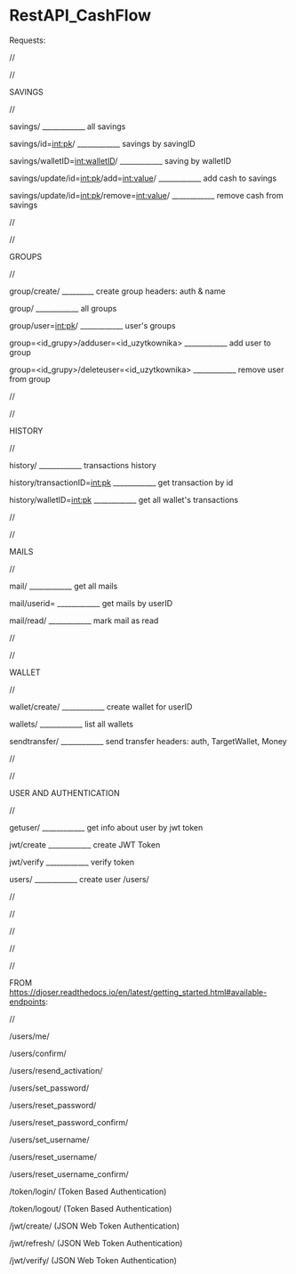 # RestAPI_CashFlow
Requests:

//

//

SAVINGS
 
//


savings/                                                          ____________ all savings

savings/id=<int:pk>/                                              ____________ savings by savingID

savings/walletID=<int:walletID>/                                  ____________ saving by walletID

savings/update/id=<int:pk>/add=<int:value>/                       ____________ add cash to savings

savings/update/id=<int:pk>/remove=<int:value>/                    ____________ remove cash from savings

//

//

GROUPS

//

group/create/ _________ create group headers: auth & name

group/																														____________ all groups

group/user=<int:pk>/																							____________ user's groups

group=<id_grupy>/adduser=<id_uzytkownika>													____________ add user to group

group=<id_grupy>/deleteuser=<id_uzytkownika>											____________ remove user from group

//

//

HISTORY

//

history/																													____________ transactions history

history/transactionID=<int:pk>																		____________ get transaction by id

history/walletID=<int:pk>																					____________ get all wallet's transactions

//

//

MAILS

//

mail/																													____________ get all mails

mail/userid=<odbiorcaID>																			____________ get mails by userID

mail/read/<pk>																								____________ mark mail as read

//

//

WALLET

//

wallet/create/   ____________ create wallet for userID

wallets/ ____________ list all wallets

sendtransfer/  ____________ send transfer  headers: auth, TargetWallet, Money

//


//

USER AND AUTHENTICATION

//

getuser/																													____________ get info about user by jwt token

jwt/create																												____________ create JWT Token

jwt/verify																												____________ verify token

users/																														____________ create user
/users/


//

//

//

//

//

FROM https://djoser.readthedocs.io/en/latest/getting_started.html#available-endpoints:

//

/users/me/

/users/confirm/

/users/resend_activation/

/users/set_password/

/users/reset_password/

/users/reset_password_confirm/

/users/set_username/

/users/reset_username/

/users/reset_username_confirm/

/token/login/ (Token Based Authentication)

/token/logout/ (Token Based Authentication)

/jwt/create/ (JSON Web Token Authentication)

/jwt/refresh/ (JSON Web Token Authentication)

/jwt/verify/ (JSON Web Token Authentication)

